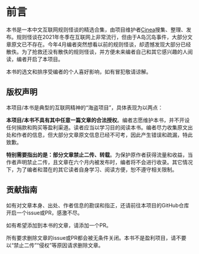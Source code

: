 # 前言

本书是一本中文互联网规则怪谈的精选合集，由项目维护者[Cinea](https://github.com/Cinea4678)搜集、整理、发布。规则怪谈在2021年冬季在互联网上非常流行，但由于A岛沉岛事件，大部分文章原文已不存在。今年4月编者突然想看以前的规则怪谈，却遗憾发现大部分已经散佚。为了抢救还没有散佚的规则怪谈，并方便未来编者自己和其它感兴趣的人阅读，编者开启了本项目。

本书的选文和排序受编者的个人喜好影响，如有冒犯敬请谅解。

## 版权声明

本项目/本书是典型的互联网精神的“海盗项目”，具体表现为以两点：

**本项目/本书不具有其中任意一篇文章的合法授权**。编者志愿维护本书，并不开设任何捐款和购买等盈利渠道。读者应当以学习目的阅读本书。编者尽力收集原文出处和作者的信息，但大部分文章原文信息已经不可考，因此产生错误和疏漏，特此致歉。

**特别需要指出的是：部分文章禁止二传、转载**。为保护原作者获得流量和收益，当作者声明禁止二传，且文章在六个月内被发布时，编者将不会进行收录。其它情况下，为了编者和潜在的其它读者自身学习、阅读方便，恕不遵守相关限制。

## 贡献指南

如有对文章本身、出处、作者信息的勘误和指正，还请前往本项目的GitHub仓库开启一个issue或PR，感激不尽。

如有希望添加到本书的文章，请添加一个PR。

所有要求删除文章的issue或PR都会被无条件关闭。本书不是盈利项目，请不要以“禁止二传”“侵权”等原因请求删除文章。

